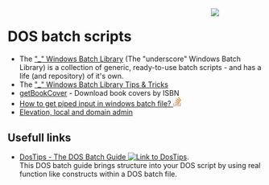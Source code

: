 <!--
![dos_batch_scripts](https://user-images.githubusercontent.com/15011459/209822156-0371b1a4-ee1f-43ef-a11d-97cdcc4742dd.jpg)
-->
<img align="right" width="100" height=auto src="dos_batch_scripts.jpg">

# DOS batch scripts

- The ["_" Windows Batch Library](https://github.com/ClicketyClickDK/Underscore) (The "underscore" Windows Batch Library) is a collection of generic, ready-to-use batch scripts - and has a life (and repository) of it's own.
- The ["_" Windows Batch Library Tips &amp; Tricks](https://github.com/ClicketyClickDK/Underscore/blob/master/Tips2tricks.md)
- [getBookCover](getBookCover/) - Download book covers by ISBN
- [How to get piped input in windows batch file? <img src="../logo-stackoverflow.icon.png" title="Link to Stackoverflow" width=16px height=auto>](https://stackoverflow.com/a/52583931/7485823)
- [Elevation, local and domain admin](Elevator/)

## Usefull links

- [DosTips - The DOS Batch Guide <img src="https://www.dostips.com/DosTipsLogo.gif" title="Link to DosTips" width=16px height=auto>](https://www.dostips.com).  
This DOS batch guide brings structure into your DOS script by using real function like constructs within a DOS batch file.
 
<!--
### Not so usefull links

- [DOS Batch Programming - Eric Phelps](https://www.ericphelps.com/batch/)
    - Common DOS workarounds and methods to accomplish tasks not covered in the Win9x manual. Particular emphasis on processing lists and lines of data.
- [Converting DOS Batch Files to Shell Scripts](https://linux.die.net/abs-guide/dosbatch)
    - Even the crippled DOS batch file language allowed writing some fairly powerful scripts and applications, though they often required extensive kludges and ...
-->
